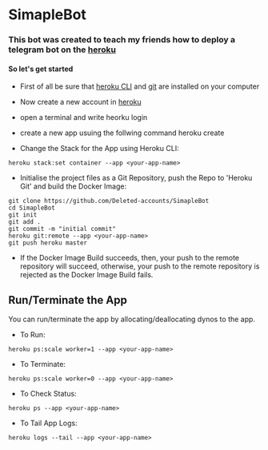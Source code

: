 # SimapleBot

### This bot was created to teach my friends how to deploy a telegram bot on the [heroku](https://heroku.com)

#### So let's get started

- First of all be sure that [heroku CLI](https://devcenter.heroku.com/articles/heroku-cli#download-and-install) and [git](https://git-scm.com/downloads) are installed on your computer

- Now create a new account in [heroku](https://id.heroku.com/signup/login)
- open a terminal and write heorku login
- create a new app usuing the follwing command heroku create <your-app-name>

- Change the Stack for the App using Heroku CLI:
```
heroku stack:set container --app <your-app-name>
```
- Initialise the project files as a Git Repository, push the Repo to 'Heroku Git' and build the Docker Image:
```
git clone https://github.com/Deleted-accounts/SimapleBot
cd SimapleBot
git init
git add .
git commit -m "initial commit"
heroku git:remote --app <your-app-name>
git push heroku master
```


- If the Docker Image Build succeeds, then, your push to the remote repository will succeed, otherwise, your push to the remote repository is rejected as the Docker Image Build fails.

## Run/Terminate the App

You can run/terminate the app by allocating/deallocating dynos to the app.

- To Run:
```
heroku ps:scale worker=1 --app <your-app-name>
```
- To Terminate:
```
heroku ps:scale worker=0 --app <your-app-name>
```
- To Check Status:
```
heroku ps --app <your-app-name>
```
- To Tail App Logs:
```
heroku logs --tail --app <your-app-name>
```
